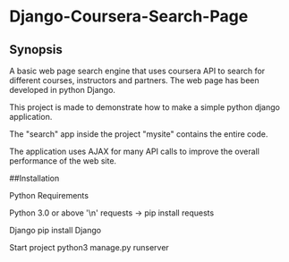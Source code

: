 # Django-Coursera-Search-Page
## Synopsis
A basic web page search engine that uses coursera API to search for different courses, instructors and partners.
The web page has been developed in python Django.

This project is made to demonstrate how to make a simple python django application.

The "search" app inside the project "mysite" contains the entire code.

The application uses AJAX for many API calls to improve the overall performance of the web site.

##Installation

  Python Requirements
  
Python 3.0 or above '\n'
requests -> pip install requests

  Django
pip install Django

  Start project
python3 manage.py runserver


